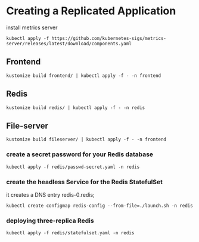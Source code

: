
# Creating a Replicated Application

install metrics server

``` 
kubectl apply -f https://github.com/kubernetes-sigs/metrics-server/releases/latest/download/components.yaml
```

## Frontend

``` 
kustomize build frontend/ | kubectl apply -f - -n frontend
```

## Redis

``` 
kustomize build redis/ | kubectl apply -f - -n redis
```

## File-server

``` 
kustomize build fileserver/ | kubectl apply -f - -n frontend
```


### create a secret password for your Redis database

``` 
kubectl apply -f redis/passwd-secret.yaml -n redis
```

### create the headless Service for the Redis StatefulSet

it creates a DNS entry redis-0.redis;

``` 
kubectl create configmap redis-config --from-file=./launch.sh -n redis
```

### deploying three-replica Redis 

``` 
kubectl apply -f redis/statefulset.yaml -n redis
```